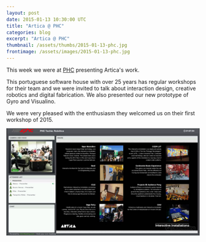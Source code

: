 ```yaml
---
layout: post
date: 2015-01-13 10:30:00 UTC
title: "Artica @ PHC"
categories: blog
excerpt: "Artica @ PHC"
thumbnail: /assets/thumbs/2015-01-13-phc.jpg
frontimage: /assets/images/2015-01-13-phc.jpg
---
```


This week we were at [PHC][1] presenting Artica's work. 

This portuguese software house with over 25 years has regular workshops for their team and we were invited to talk about interaction design, creative robotics and digital fabrication. We also presented our new prototype of Gyro and Visualino.
 
We were very pleased with the enthusiasm they welcomed us on their first workshop of 2015.

![](/assets/images/2015-01-13-phc.jpg)

[1]: http://wwww.phc.pt

